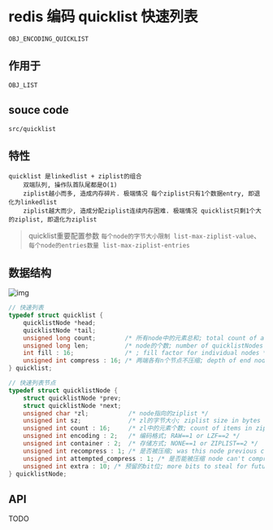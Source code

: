 # redis 编码 quicklist 快速列表

    OBJ_ENCODING_QUICKLIST

## 作用于

    OBJ_LIST

## souce code

    src/quicklist

## 特性

    quicklist 是linkedlist + ziplist的组合
        双端队列, 操作队首队尾都是O(1)
        ziplist越小而多, 造成内存碎片. 极端情况 每个ziplist只有1个数据entry, 即退化为linkedlist
        ziplist越大而少, 造成分配ziplist连续内存困难. 极端情况 quicklist只剩1个大的ziplist, 即退化为ziplist

> quicklist重要配置参数 `每个node的字节大小限制 list-max-ziplist-value`、`每个node的entries数量 list-max-ziplist-entries`

## 数据结构

![img](res/redis-encoding-quicklist.png)

```c
// 快速列表
typedef struct quicklist {
    quicklistNode *head;
    quicklistNode *tail;
    unsigned long count;        /* 所有node中的元素总和; total count of all entries in all ziplists */
    unsigned long len;          /* node的个数; number of quicklistNodes */
    int fill : 16;              /* ; fill factor for individual nodes */
    unsigned int compress : 16; /* 两端各有n个节点不压缩; depth of end nodes not to compress;0=off */
} quicklist;

// 快速列表节点
typedef struct quicklistNode {
    struct quicklistNode *prev;
    struct quicklistNode *next;
    unsigned char *zl;           /* node指向的ziplist */
    unsigned int sz;             /* zl的字节大小; ziplist size in bytes */
    unsigned int count : 16;     /* zl中的元素个数; count of items in ziplist */
    unsigned int encoding : 2;   /* 编码格式; RAW==1 or LZF==2 */
    unsigned int container : 2;  /* 存储方式; NONE==1 or ZIPLIST==2 */
    unsigned int recompress : 1; /* 是否被压缩; was this node previous compressed? */
    unsigned int attempted_compress : 1; /* 是否能被压缩 node can't compress; too small */
    unsigned int extra : 10; /* 预留的bit位; more bits to steal for future usage */
} quicklistNode;
```

## API

TODO

